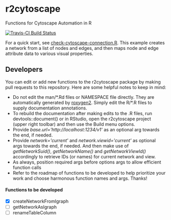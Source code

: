 # r2cytoscape 
Functions for Cytoscape Automation in R

[![Travis-CI Build Status](https://travis-ci.org/cytoscape/r2cytoscape.svg?branch=master)](https://travis-ci.org/cytoscape/r2cytoscape)

For a quick start, see [check-cytoscape-connection.R](https://github.com/cytoscape/cytoscape-automation/blob/master/for-scripters/R/check-cytoscape-connection.R). This example creates a network from a list of nodes and edges, and then maps node and edge attribute data to various visual properties.

## Developers
You can edit or add new functions to the r2cytoscape package by making pull requests to this repository. Here are some helpful notes to keep in mind:
* Do not edit the man/\*.Rd files or NAMESPACE file directly. They are automatically generated by [roxygen2](https://cran.r-project.org/web/packages/roxygen2/vignettes/roxygen2.html). Simply edit the R/\*.R files to supply documentation annotations.
* To rebuild the documentation after making edits to the .R files, run devtools::document() or in RStudio, open the r2cytoscape project (upper right toolbar) and then use the Build menu options.
* Provide *base.url='http://<span></span>localhost:1234/v1'* as an optional arg towards the end, if needed.
* Provide *network='current'* and *network.viewid='current'* as optional args towards the end, if needed. And then make use of *getNetworkSuid()*, *getNetworkName()* and *getNetworkViewId()* accordingly to retrieve IDs (or names) for current network and view.
* As always, position required args before options args to allow efficient function calls
* Refer to the roadmap of functions to be developed to help prioritize your work and choose harmonous function names and args. Thanks!

#### Functions to be developed
- [X] createNetworkFromIgraph
- [ ] getNetworkAsIgraph
- [ ] renameTableColumn

